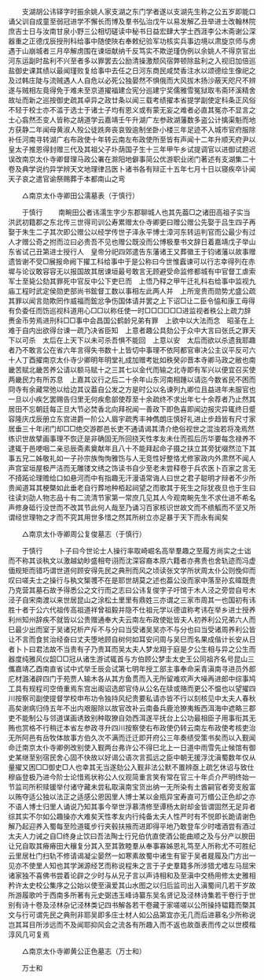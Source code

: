 <!-- { "loadSidebar": true } -->
　　支湖胡公讳铎字时振余姚人家支湖之东门学者遂以支湖先生称之公五岁即能口诵父训自成童至弱冠进学不懈长而博及羣书弘治戊午以易发解乙丑举进士改翰林院庶吉士日与汝南甘泉小野三公相切磋读中秘书日益宏肆大学士西涯李公木斋谢公深器重之正德戊辰授刑科给事中随使陜右奉敕纪验军功核实兵事边境以肃旋京师与虏遇于山崩城者三月卒解虏围在谏垣献纳千反笃实不欺逆瑾伪例以余姚人不得京官出河东运副时盐利不兴至者多以罪罢去公励清操激颓风宿弊顿除盐利之入视旧加倍巡盐御史课其绩以最闻瑾败复给事中去任之日河东商民咸焚香注水以颂德绘生像祀之及过韩庄陡与流贼遇人人自危以必死公独晏然不惧俄而大风拔木扬沙蔽天咫尺不辨遂与贼相左竟得免于难未至京道擢福建佥宪分巡建宁奖儒雅雪冤狱取韦斋环溪精舍故址而新之巡按御史疏其卓异之政廿条以闻三载考绩擢本省提学副使定科条正风俗不轻于校士亦不滥于选士于诸士子均有恩义或有蒙无妄之难者必直其冤亦不显言之士心翕然丕变人皆称之胡道学云嘉靖壬午升湖广左参政湖藩数多盗公计擒渠魁而地方获静二年闻母黄淑人殁公徒跣奔丧哀毁逾制坐卧小楼三年足迹不入城市官府服除补任河南寻转湖广右布政使十年转云南左布政使所至皆有声闻十二年升顺天府尹以　皇太子推恩得封赠三代及其祖父子圤荫国子生十三年甲午乡试提调官以进御试题迟误改南京太仆寺卿督理马政公署在滁阳地僻事简公优游职业闭门著述有支湖集二十卷及典学说约异学辨天文地理律吕医卜诸书各有辩正十五年七月十日以寝疾卒讣闻　天子哀之遣官谕祭赐葬于本都南山之弯 

　　△南京太仆寺卿田公濡墓表（于慎行） 

　　于慎行 
　　南畹田公者讳濡生字少东郡聊城人也其先葢□之诸田高祖子实当洪武初籍郡之东北传三世得司训公寿累赠太仆寺卿更曰赠公赠公先娶于吕生四子再娶于朱生二子其次即公赠公以经学传世子泽永平博士漳河东转运判官而公最少有过人才赠公奇之拊而泣曰必贵吾不见也赠公既没而公博极羣书文辞日着嘉靖戊子举山东省试己丑第进士授行人　皇帝分祀四郊遣告东藩诸王又葬徽王于钧诸藩以故事赠遗皆谢不受□展报命阙下擢工科给事中于是公称曰今世惟蠧谏可以行志幸得列在赤墀与论议敢容容无以报国故其居谏垣最号敢言无顾避受命监修都城有中官督工虐索军士至毙公劾其罪死中官反中公下吏巳而　上悟乃释之甲午迁礼科右给事中监视九庙工程时武定侯勋吏部尚书鋐督工数以事相左此两人并　上所宠贵而勋势尤盛公疏其罪以闻言勋欺罔作威福而鋐忿争伤国体请并罢之上下诏□让二臣令恊和康工毋得有负委任而饬巡视科道用心□□以称任使一时□□□□□□进监视者秩公上疏力辞赉金币劳焉进刑科□□事中会昌国公鹤龄兄弟有罪　上欲中以大法而念　昭圣在上难于自内出欲得台谏一疏乃决省臣知　上意者趣公具劾公于众中大言曰张氏之罪天下以可杀　太后在上天下以未可杀吾惧不能回　上意以安　太后而欲以杀遗我耶趣者乃不敢言公在省六年言得失书数十上皆切中事理不依阿都官审决公主议平反可六十人丁酉擢南京太仆寺少卿明年明堂礼成加赠考妣如秩癸卯晋本寺卿马政之敝也南畿苦赋北畿苦养公请以额马赋十之三其七以金代而输之北寺即有军兴以便宜召买使两畿民力有所苏息　上嘉其议行之后二十余年山东河南相踵以请迄今数省民不困而冏寺有余藏常弛以给边其议葢自公发之方是时公以名谏列九卿位且益进年未服官也一旦以小疾乞罢赐告归里无何疾愈部使荐至十余疏终不求出年七十余荐者乃止然其居田不忘朝廷每正旦大节必焚香北向拜祝闻一善政下即色喜即闻边报灾异辄终日蹙容隆庆戊辰册立东宫进爵一阶公人眉宇疏秀丰神儁朗庄慎好礼进止步趋皆有尺寸家居垂三十年闭门却□□绝交游郡邑长吏不通请谒其清介绝俗视世之混浊若将凂焉然练识世故擘画事理不恢迂是非确固无所回挠天性孝友未仕而孤后历华要每念禄养不逮辄于邑哽咽二亲忌辰斋素奠献年且八十不能拜起命子摄之扶立其旁犹啜然泣下其事五兄二姊敬礼如一子孙宗族恂恂雅饬与人无竞性好整恪尤修家政内外肃然不闻人声宫室垣屋极严洁而无雕镂文绣之饰读书自少至老未尝释卷于兵农医卜百家之言无不掎跖论理赡给口如悬河而中有指趣无汗漫语常诲人曰世之君子聪明才辩者不少所贵闻道耳其梗槩如此垂老自行葬地种栢起祠望之而歌其于死生之际犹夜旦也于生曰往读刘劭人物志品十有二流清节家第一常庶几见其人今观南畹先生不求仕进不希名声修身砥行没世而不改其节此何人哉至乃诵习百家核识世故文而不缋觚而不坚又所谓经世理物之才而不究其用世多惜之然其所树立亦足暴于天下而永有闻矣 

　　△南京太仆寺卿周公复俊墓志（于慎行） 

　　于慎行 
　　卜子曰今世论士人操行率取崎崛名高举羣趣之至履方尚实之士诎而不称其谈秇文以激越幼眇盛相夸诩而沈深容裔本原六籍者亦弗贵也舍轨迹而冯虚偭规矩而错巧谓世道何顾安得先民之典刑而风之顷读张文学所状周太仆公则俛仰而叹曰嗟夫士之操行与秇文榘彟不在是耶世胡莫之述也葢公没而家中落至孙玄暐既贵乃克营其墓石故予得悉公之文行而之志曰公讳复俊字子吁馆于木人泾之旁尝自号木泾子自宋南渡以来世居昆山之涂松土里里有鼎姓三亦谓之三家市周其一也国初有讳胜十者于公六代祖传高祖道祥曾祖毅并隐不仕祖元学以德谊称考讳在举乡进士授养利州知州辞疾不就皆以公贵赠通奉大夫云南左布政使妣皆夫人初养利公兄弟六人而巳最少出而室于吴诸兄析产斥不与分曰当受诸吴吴亦不与分也曰当受诸周养利公皆让不言而食贫治经奋曰丈夫堕地顾自树何如耳安问周与吴巳而名果成偕计长安从日者卜卜曰君法故不当贵有子乃贵耳而吴太夫人梦龙翔于庭是夕公生相与异之公生而器度纯雅风仪韶□□冠从诸生游试辄首与方伯顾公梦圭太史王公同祖齐名号昆山三儶嘉靖乙酉南直省试中式举壬辰会试第七明年授工部主事奉命采青滇南寻进员外郎庀材潞渚辟四门于苑贾人输木各从其方鱼贯而入无所留难欢声大噪再进郎中综事鸠工具有规程司空倚重焉东宫出阁诏选郎官侍从公名在牍或赂而更公不愠也以望擢四川按察司副使提督学校申布功令独持风纪贵要私请亦皆不行以刻核见中太夫人春秋高矣谢病归侍五年不出内艰服除以故官改补云南备兵鹿沧獠夷叛西洱海中遮略三郡吏不能制公与邻道谋画诱致别种取獠自効西洱遂平抚台上公功最相臣子用事衔其无贿也赏格不行稍迁本省左参政寻升四川按察使右布政使仍转云南左布政使考核吏治无所阿邑有岳牧体故事方伯久次不满而迁迁即开府公三年奏绩受策书矣而以入觐闻命迁南京太仆寺卿例改别使入觐两台弗许公不得巳北上一日道中雨雪先止候馆有御史某继至别宿民舍心固不快故以好谒公语次言孤远之臣中朝无援浮沈滇蜀数年仅从量擢又困□□御史□人也幸其无当遂劾公入觐非法公默不置辨亟上疏乞休诏与致仕　穆庙登极乃进今阶士论惜焉状称公人仪观简重言笑有常在官三十年贞介严明终始一节监司所积赎锾举付诸守藏未尝私取滇南宝货出纳一无所染有土酋嗣官者旁支殷富以贿夺适公独以法正之适感公恩因里人博士某以金瓶异宝寿直可万缗公正色却之亦不语人博士归里人诵说乃知其事今举世浮慕清修至谭杨太尉却金皆谓固然无足异者综其实不尔如公趣操亦大难矣天性孝友内行纯备太夫人性严时有不悦即长跪请谢色解乃起迎养入蜀每至险道辄步行夹毂扶掖而进即得平地乃敢登车少时嗜酒尝有酒过太夫人力诫之自□终身止饮曰吾法陶士行兄伯伉直使酒公能曲顺之及与分产以腴田让兄自取其瘠瘠田大穰复分其入至其敦睦羣从奉事寡姊恩礼笃至人所称尤不可胜纪云里居杜门扫轨不修请谒凝尘晏然一如寒素故蜀中诸生有宦于吴者屣履及门方出一见亦不使里人知也其学渊源经艺而称说程朱之言于子史羣籍多所涉猎尤嗜左马屈宋诸家独不喜佛书尝着论辟之少时与从兄子言以声诗相和及至滇中交杨用修太史雅相矜许太史校公集序之公始以使至滇爱其山水图之以归后监司出入滇蜀间几若干岁故所游履歌吟于西南多所著有元史弼违玉峰诗纂东吴名贤记及泾林诗集若干卷行于世别有诗十卷及泾林杂记泾林类记四书解各若干卷藏于家嗟嗟以公所操持韫籍而槩其文与行可谓先民之典刑非耶吴即多庄士材人如公品第宜亦无几而后进慕名少所称说岂其耳目所涉远而不及闻耶抑风会之流各有所趣入而不返也故亟表而传之以世模楷淳风几可复焉 

　　△南京太仆寺卿黄公正色墓志（万士和） 

　　万士和 
